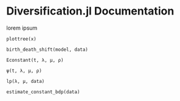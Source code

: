 # Diversification.jl Documentation

lorem ipsum

```@docs
plottree(x)
```

```@docs
birth_death_shift(model, data)
```

```@docs
Econstant(t, λ, µ, ρ)
```

```@docs
ψ(t, λ, µ, ρ)
```

```@docs
lp(λ, μ, data)
```


```@docs
estimate_constant_bdp(data)
```
